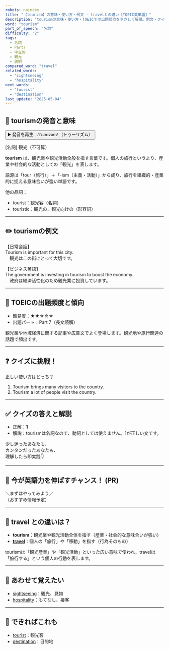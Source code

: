 ```yaml
---
robots: noindex
title: "【tourism】の意味・使い方・例文 ― travelとの違い【TOEIC英単語】"
description: "tourismの意味・使い方・TOEICでの出題傾向をやさしく解説。例文・クイズ付きでtravelとの違いもわかりやすく学べます。"
word: "tourism"
part_of_speech: "名詞"
difficulty: "2"
tags:
  - 名詞
  - Part7
  - 中立的
  - 観光
  - 説明
compared_word: "travel"
related_words:
  - "sightseeing"
  - "hospitality"
next_words:
  - "tourist"
  - "destination"
last_update: "2025-05-04"
---
```


## 🔰 tourismの発音と意味

<button class="play-audio" onclick="playTTS('tourism')">
  <span class="play-audio-main">
    ▶️ 発音を再生　/tˈʊərɪzəm/
  </span>
  <span class="play-audio-sub">
    （トゥーリズム）
  </span>
</button>

[名詞] 観光（不可算）

**tourism** は、観光業や観光活動全般を指す言葉です。個人の旅行というより、産業や社会的な活動としての「観光」を表します。

語源は「tour（旅行）」＋「-ism（主義・活動）」から成り、旅行を組織的・産業的に捉える意味合いが強い単語です。

他の品詞：  
- tourist：観光客（名詞）
- touristic：観光の、観光向けの（形容詞）

---

## ✏️ tourismの例文

【日常会話】  
Tourism is important for this city.  
　観光はこの街にとって大切です。

【ビジネス英語】  
The government is investing in tourism to boost the economy.  
　政府は経済活性化のため観光業に投資しています。

---

## 🎯 TOEICの出題頻度と傾向

- 難易度：★★☆☆☆
- 出題パート：Part 7（長文読解）

観光業や地域経済に関する記事や広告文でよく登場します。観光地や旅行関連の話題で頻出です。

---

## ❓ クイズに挑戦！

正しい使い方はどっち？

1. Tourism brings many visitors to the country.  
2. Tourism a lot of people visit the country.

---

## ✅ クイズの答えと解説

- 正解：**1**
- 解説：tourismは名詞なので、動詞としては使えません。1が正しい文です。

少し迷ったあなたも、  
カンタンだったあなたも、  
理解したら即実践👇️

---

## 🚀 今が英語力を伸ばすチャンス！ (PR)

<div class="info-center">
＼まずはやってみよう／<br>  
（おすすめ情報予定）
</div>

---

## 🤔  travel との違いは？

- **tourism**：観光業や観光活動全体を指す（産業・社会的な意味合いが強い）
- **[travel](/word/travel)**：個人の「旅行」や「移動」を指す（行為そのもの）

tourismは「観光産業」や「観光活動」といった広い意味で使われ、travelは「旅行する」という個人の行動を表します。

---

## 🧩 あわせて覚えたい

- [sightseeing](/word/sightseeing)：観光、見物
- [hospitality](/word/hospitality)：もてなし、接客

---

## 📖 できればこれも

- [tourist](/word/tourist)：観光客
- [destination](/word/destination)：目的地

<!-- cvid: aid23_bid08 -->
